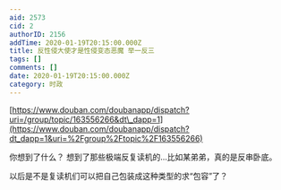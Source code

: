 ```yaml
---
aid: 2573
cid: 2
authorID: 2156
addTime: 2020-01-19T20:15:00.000Z
title: 反性侵大使才是性侵变态恶魔 举一反三
tags: []
comments: []
date: 2020-01-19T20:15:00.000Z
category: 时政
---
```


[https://www.douban.com/doubanapp/dispatch?uri=/group/topic/163556266&dt\_dapp=1](https://www.douban.com/doubanapp/dispatch?dt_dapp=1&uri=%2Fgroup%2Ftopic%2F163556266)

你想到了什么？ 想到了那些极端反复读机的...比如某弟弟，真的是反串卧底。

以后是不是复读机们可以把自己包装成这种类型的求“包容”了？
